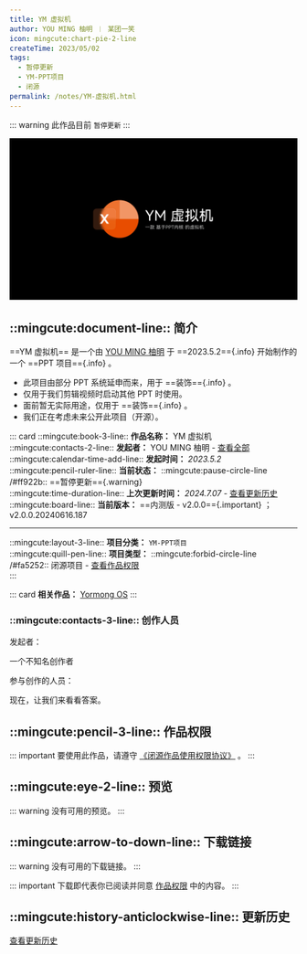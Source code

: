 ```yaml
---
title: YM 虚拟机
author: YOU MING 柚明 ︱ 某团一笑
icon: mingcute:chart-pie-2-line
createTime: 2023/05/02
tags:
  - 暂停更新
  - YM-PPT项目
  - 闭源
permalink: /notes/YM-虚拟机.html
---
```


::: warning 此作品目前 `暂停更新`
:::

![](/rc/xnj.png)

## ::mingcute:document-line:: 简介

==YM 虚拟机== 是一个由 [YOU MING 柚明](/notes/更多/工作室.html#you-ming-柚明) 于 ==2023.5.2=={.info} 开始制作的一个 ==PPT 项目=={.info} 。

- 此项目由部分 PPT 系统延申而来，用于 ==装饰=={.info} 。
- 仅用于我们剪辑视频时启动其他 PPT 时使用。
- 面前暂无实际用途，仅用于 ==装饰=={.info} 。
- 我们正在考虑未来公开此项目（开源）。

::: card
::mingcute:book-3-line:: **作品名称：** YM 虚拟机  
::mingcute:contacts-2-line:: **发起者：** YOU MING 柚明 - [查看全部](#创作人员)  
::mingcute:calendar-time-add-line:: **发起时间：** *2023.5.2*  
::mingcute:pencil-ruler-line:: **当前状态：** ::mingcute:pause-circle-line /#ff922b:: ==暂停更新=={.warning}  
::mingcute:time-duration-line:: **上次更新时间：** *2024.7.07* - [查看更新历史](#更新历史)  
::mingcute:board-line:: **当前版本：** ==内测版 - v2.0.0=={.important} ；v2.0.0.20240616.187

---

::mingcute:layout-3-line:: **项目分类：** `YM-PPT项目`  
::mingcute:quill-pen-line:: **项目类型：** ::mingcute:forbid-circle-line /#fa5252:: 闭源项目 - [查看作品权限](#作品权限)  
:::

::: card
**相关作品：** [Yormong OS](/notes/Yormong-OS.html)
:::

### ::mingcute:contacts-3-line:: 创作人员

发起者：

<LinkCard title="YOU MING 柚明" icon="/rc/ym-ys.png" href="/notes/更多/工作室.html#you-ming-柚明">一个不知名创作者</LinkCard>

参与创作的人员：

<LinkCard title="某团一笑" icon="/rc/tx-2-ys.png" href="/friends/">现在，让我们来看看答案。</LinkCard>

## ::mingcute:pencil-3-line:: 作品权限

::: important 要使用此作品，请遵守 [《闭源作品使用权限协议》](/notes/协议/闭源.html) 。
:::

## ::mingcute:eye-2-line:: 预览

::: warning 没有可用的预览。
:::

## ::mingcute:arrow-to-down-line:: 下载链接

::: warning 没有可用的下载链接。
:::

::: important 下载即代表你已阅读并同意 [作品权限](#作品权限) 中的内容。
:::

## ::mingcute:history-anticlockwise-line:: 更新历史

[查看更新历史](/notes/更新历史/YM-虚拟机.html)

